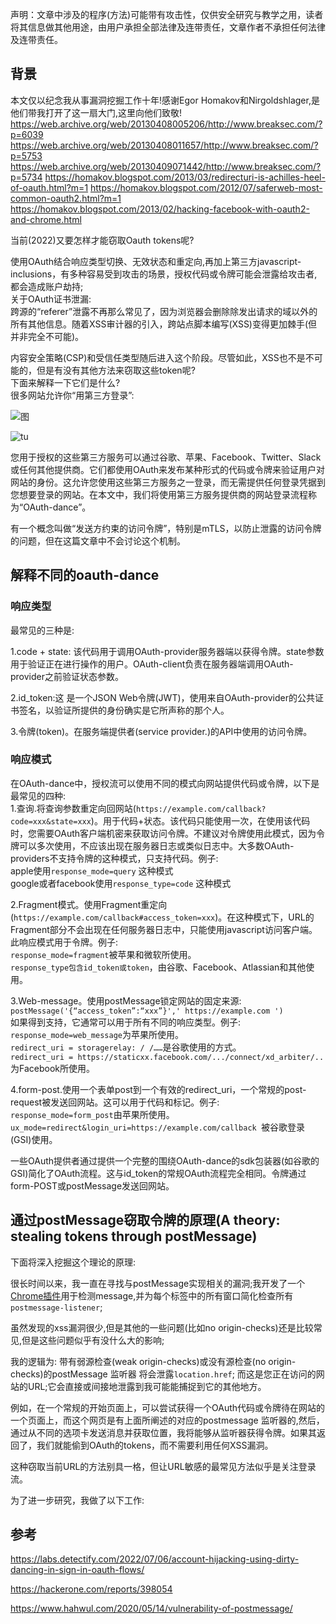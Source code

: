 声明：文章中涉及的程序(方法)可能带有攻击性，仅供安全研究与教学之用，读者将其信息做其他用途，由用户承担全部法律及连带责任，文章作者不承担任何法律及连带责任。


## 背景
本文仅以纪念我从事漏洞挖掘工作十年!感谢Egor Homakov和Nirgoldshlager,是他们带我打开了这一扇大门,这里向他们致敬!
https://web.archive.org/web/20130408005206/http://www.breaksec.com/?p=6039
https://web.archive.org/web/20130408011657/http://www.breaksec.com/?p=5753
https://web.archive.org/web/20130409071442/http://www.breaksec.com/?p=5734
https://homakov.blogspot.com/2013/03/redirecturi-is-achilles-heel-of-oauth.html?m=1
https://homakov.blogspot.com/2012/07/saferweb-most-common-oauth2.html?m=1
https://homakov.blogspot.com/2013/02/hacking-facebook-with-oauth2-and-chrome.html


当前(2022)又要怎样才能窃取Oauth tokens呢? <br>

使用OAuth结合响应类型切换、无效状态和重定向,再加上第三方javascript-inclusions，有多种容易受到攻击的场景，授权代码或令牌可能会泄露给攻击者,都会造成账户劫持;<br>
关于OAuth证书泄漏: <br>
跨源的“referer”泄露不再那么常见了，因为浏览器会删除除发出请求的域以外的所有其他信息。随着XSS审计器的引入，跨站点脚本编写(XSS)变得更加棘手(但并非完全不可能)。 <br>

内容安全策略(CSP)和受信任类型随后进入这个阶段。尽管如此，XSS也不是不可能的，但是有没有其他方法来窃取这些token呢? <br>
下面来解释一下它们是什么? <br>
很多网站允许你“用第三方登录”: <br>

![图](https://labs.detectify.com/wp-content/uploads/2022/06/sign-in1.png)

![tu](https://labs.detectify.com/wp-content/uploads/2022/06/sign-in2.png)


您用于授权的这些第三方服务可以通过谷歌、苹果、Facebook、Twitter、Slack或任何其他提供商。它们都使用OAuth来发布某种形式的代码或令牌来验证用户对网站的身份。这允许您使用这些第三方服务之一登录，而无需提供任何登录凭据到您想要登录的网站。在本文中，我们将使用第三方服务提供商的网站登录流程称为“OAuth-dance”。<br>

有一个概念叫做“发送方约束的访问令牌”，特别是mTLS，以防止泄露的访问令牌的问题，但在这篇文章中不会讨论这个机制。<br>
## 解释不同的oauth-dance
### 响应类型
最常见的三种是: <br>

1.code + state: 该代码用于调用OAuth-provider服务器端以获得令牌。state参数用于验证正在进行操作的用户。OAuth-client负责在服务器端调用OAuth-provider之前验证状态参数。 <br>


2.id_token:这 是一个JSON Web令牌(JWT)，使用来自OAuth-provider的公共证书签名，以验证所提供的身份确实是它所声称的那个人。 <br>

3.令牌(token)。在服务端提供者(service provider.)的API中使用的访问令牌。 <br>

### 响应模式
在OAuth-dance中，授权流可以使用不同的模式向网站提供代码或令牌，以下是最常见的四种: <br>
1.查询.将查询参数重定向回网站(`https://example.com/callback?code=xxx&state=xxx`)。用于代码+状态。该代码只能使用一次，在使用该代码时，您需要OAuth客户端机密来获取访问令牌。不建议对令牌使用此模式，因为令牌可以多次使用，不应该出现在服务器日志或类似日志中。大多数OAuth-providers不支持令牌的这种模式，只支持代码。例子: <br>
apple使用`response_mode=query` 这种模式 <br>
google或者facebook使用`response_type=code` 这种模式 <br>

2.Fragment模式。使用Fragment重定向(`https://example.com/callback#access_token=xxx`)。在这种模式下，URL的Fragment部分不会出现在任何服务器日志中，只能使用javascript访问客户端。此响应模式用于令牌。例子: <br>
`response_mode=fragment`被苹果和微软所使用。 <br>
`response_type包含id_token或token`，由谷歌、Facebook、Atlassian和其他使用。 <br>

3.Web-message。使用postMessage锁定网站的固定来源: <br>
`postMessage('{“access_token”:“xxx”}',' https://example.com ')` <br>
如果得到支持，它通常可以用于所有不同的响应类型。例子: <br>
`response_mode=web_message`为苹果所使用。 <br>
`redirect_uri = storagerelay: / /……`是谷歌使用的方式。 <br>
`redirect_uri = https://staticxx.facebook.com/.../connect/xd_arbiter/.. `为Facebook所使用。 <br>



4.form-post.使用一个表单post到一个有效的redirect_uri，一个常规的post-request被发送回网站。这可以用于代码和标记。例子: <br>
`response_mode=form_post`由苹果所使用。 <br>
`ux_mode=redirect&login_uri=https://example.com/callback `被谷歌登录(GSI)使用。 <br>

一些OAuth提供者通过提供一个完整的围绕OAuth-dance的sdk包装器(如谷歌的GSI)简化了OAuth流程。这与id_token的常规OAuth流程完全相同。令牌通过form-POST或postMessage发送回网站。

## 通过postMessage窃取令牌的原理(A theory: stealing tokens through postMessage)

下面将深入挖掘这个理论的原理:

很长时间以来，我一直在寻找与postMessage实现相关的漏洞;我开发了一个[Chrome插件](https://github.com/fransr/postMessage-tracker)用于检测message,并为每个标签中的所有窗口简化检查所有`postmessage-listener`;

虽然发现的xss漏洞很少,但是其他的一些问题(比如no origin-checks)还是比较常见,但是这些问题似乎有没什么大的影响;

我的逻辑为: 带有弱源检查(weak origin-checks)或没有源检查(no origin-checks)的postMessage 监听器 将会泄露`location.href`; 而这是您正在访问的网站的URL;它会直接或间接地泄露到我可能能捕捉到它的其他地方。

例如，在一个常规的开始页面上，可以尝试获得一个OAuth代码或令牌待在网站的一个页面上，而这个网页是有上面所阐述的对应的postmessage 监听器的,然后，通过从不同的选项卡发送消息并获取位置，我将能够从监听器获得令牌。如果其返回了，我们就能偷到OAuth的tokens，而不需要利用任何XSS漏洞。

这种窃取当前URL的方法别具一格，但让URL敏感的最常见方法似乎是关注登录流。

为了进一步研究，我做了以下工作:



























## 参考
https://labs.detectify.com/2022/07/06/account-hijacking-using-dirty-dancing-in-sign-in-oauth-flows/

https://hackerone.com/reports/398054

https://www.hahwul.com/2020/05/14/vulnerability-of-postmessage/


